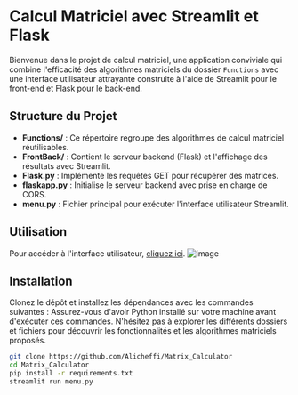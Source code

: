 # Calcul Matriciel avec Streamlit et Flask

Bienvenue dans le projet de calcul matriciel, une application conviviale qui combine l'efficacité des algorithmes matriciels du dossier `Functions` avec une interface utilisateur attrayante construite à l'aide de Streamlit pour le front-end et Flask pour le back-end.

## Structure du Projet

- **Functions/** : Ce répertoire regroupe des algorithmes de calcul matriciel réutilisables.
- **FrontBack/** : Contient le serveur backend (Flask) et l'affichage des résultats avec Streamlit.
- **Flask.py** : Implémente les requêtes GET pour récupérer des matrices.
- **flaskapp.py** : Initialise le serveur backend avec prise en charge de CORS.
- **menu.py** : Fichier principal pour exécuter l'interface utilisateur Streamlit.

## Utilisation


Pour accéder à l'interface utilisateur, [cliquez ici](https://ppywgxapdvurynzbbqi4dq.streamlit.app/).
![image](https://github.com/Alicheffi/Matrix_Calculator/assets/118477243/5a608254-d372-4761-bd81-e96f502eeeca)


## Installation

Clonez le dépôt et installez les dépendances avec les commandes suivantes :
Assurez-vous d'avoir Python installé sur votre machine avant d'exécuter ces commandes.
N'hésitez pas à explorer les différents dossiers et fichiers pour découvrir les fonctionnalités et les algorithmes matriciels proposés.

```bash
git clone https://github.com/Alicheffi/Matrix_Calculator
cd Matrix_Calculator
pip install -r requirements.txt
streamlit run menu.py


